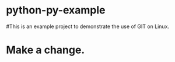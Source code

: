 # python-py-example

#This is an example project to demonstrate the use of GIT on Linux.
# Make a change.